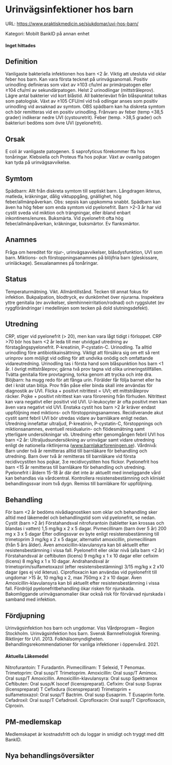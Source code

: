 # Urinvägsinfektioner hos barn

URL: https://www.praktiskmedicin.se/sjukdomar/uvi-hos-barn/



Kategori: Mobilt BankID på annan enhet

#### Inget hittades

## Definition

Vanligaste bakteriella infektionen hos barn <2 år. Viktig att utesluta vid oklar feber hos barn. Kan vara första tecknet på urinvägsanomali.
Positiv urinodling definieras som växt av ≥103 cfu/ml av primärpatogen eller ≥104 cfu/ml av sekundärpatogen. Helst 2 urinodlingar (mittstråleprov). Lägre antal bakterier vid kort blåstid. All bakterieväxt från blåspunktat tolkas som patologisk.
Växt av ≥105 CFU/ml vid två odlingar anses som positiv urinodling vid avsaknad av symtom. OBS spädbarn kan ha diskreta symtom och bör remitteras vid en positiv urinodling.
Frånvaro av feber (temp <38,5 grader) indikerar nedre UVI (cystouretrit). Feber (temp. >38,5 grader) och bakteriuri bedöms som övre UVI (pyelonefrit).

## Orsak

E coli är vanligaste patogenen. S saprofyticus förekommer ffa hos tonåringar. Klebsiella och Proteus ffa hos pojkar. Växt av ovanlig patogen kan tyda på urinvägsavvikelse.

## Symtom

Spädbarn: Allt från diskreta symtom till septiskt barn. Långdragen ikterus, matleda, kräkningar, dålig viktuppgång, gnällighet, hög feber/allmänpåverkan. Obs: sepsis kan uppkomma snabbt. Spädbarn kan även ha hög feber som enda symtom vid pyelonefrit.
Barn >2–3 år har vid cystit sveda vid miktion och trängningar, eller ibland enbart inkontinens/enures. Buksmärta. Vid pyelonefrit ofta hög feber/allmänpåverkan, kräkningar, buksmärtor. Ev flanksmärtor.

## Anamnes

Fråga om hereditet för njur-, urinvägsavvikelser, blåsdysfunktion, UVI som barn. Miktions- och förstoppningsanamnes på blöjfria barn (gleskissare, urinläckage). Sexualanamnes på tonåringar.

## Status

Temperaturmätning. Vikt. Allmäntillstånd. Tecken till annat fokus för infektion. Bukpalpation, blodtryck, ev dunkömhet över njurarna. Inspektera yttre genitalia (ev avvikelser, slemhinneirritation/rodnad) och ryggslutet (ev ryggförändringar i medellinjen som tecken på dold slutningsdefekt).

## Utredning

CRP, stiger vid pyelonefrit (> 20), men kan vara lågt tidigt i förloppet. CRP >70 bör hos barn <2 år leda till mer utvidgad utredning av förstagångspyelonefrit.
P-kreatinin, P-cystatin-C.
Urinodling. Ta alltid urinodling före antibiotikainsättning. Viktigt att försäkra sig om ett så rent urinprov som möjligt vid odling för att undvika onödig och omfattande vidareutredning.
Urinodling tas i första hand som blåspunktion hos barn <1 år. I övrigt mittstråleprov; gärna två prov tagna vid olika urineringstillfällen. Tvätta genitalia före provtagning, torka genom att trycka och inte dra. Blöjbarn: ha mugg redo för att fånga urin. Förälder får följa barnet eller ha det i knät utan blöja. Prov från påse eller binda skall inte användas för diagnostik av UVI. Flicka + positivt nitrittest = UVI; ett mittstråleprov räcker. Pojke + positivt nitrittest kan vara förorening från förhuden. Nitrittest kan vara negativt eller positivt vid UVI. U-leukocyter är ofta positivt men kan även vara negativt vid UVI. Enstaka cystit hos barn >2 år kräver endast uppföljning med miktions- och förstoppningsanamnes.
Recidiverande akut cystit samt febril UVI bör utredas vidare av barnläkare enligt nedan. Utredning innefattar ultraljud, P-kreatinin, P-cystatin-C, förstoppnings och miktionsanamnes, eventuell residualurin- och flödesmätning samt ytterligare undersökningar vb.
Utredning efter genomgången febril UVI hos barn <2 år: Ultraljudsundersökning av urinvägar samt vidare utredning enligt de nationella riktlinjerna (www.barnlakarforeningen.se).
Vårdnivå:
Barn under två år remitteras alltid till barnläkare för behandling och utredning.
Barn över två år remitteras till barnläkare vid första recidivcystiten hos pojkar, 3:e recidivcystiten hos flickor.
Pyelonefrit hos barn <15 år remitteras till barnläkare för behandling och utredning.
Pyelonefrit i åldern 15-18 år där det inte är aktuellt med inneliggande vård kan behandlas via vårdcentral. Kontrollera resistensbestämning och kliniskt behandlingssvar inom två dygn. Remiss till barnläkare för uppföljning.

## Behandling

För barn <2 år bedöms nivådiagnostiken som oklar och behandling sker alltid med läkemedel och behandlingstid som vid pyelonefrit, se nedan.
Cystit (barn >2 år)
Förstahandsval nitrofurantoin (tabletter kan krossas och blandas i vatten) 1,5 mg/kg x 2 x 5 dagar.
Pivmecillinam (barn över 5 år) 200 mg x 3 x 5 dagar
Efter odlingssvar ev byte enligt resistensbestämning till trimetoprim 3 mg/kg x 2 x 5 dagar, alternativt amoxicillin, pivmecillinam (från 5 års ålder). Även amoxicillin-klavulansyra kan bli aktuellt efter resistensbestämning i vissa fall.
Pyelonefrit eller oklar nivå (alla barn <2 år)
Förstahandsval är ceftibuten (licens) 9 mg/kg x 1 x 10 dagar eller cefixim (licens) 8 mg/kg x 1 x 10 dagar.
Andrahandsval är trimetoprim/sulfametoxazol (efter resistensbestämning) 3/15 mg/kg x 2 x10 dagar (ges ej vid ikterus).
Ciprofloxacin kan användas vid pyelonefrit till ungdomar >15 år, 10 mg/kg x 2, max 750mg x 2 x 10 dagar. Även Amoxicillin-klavulansyra kan bli aktuellt efter resistensbestämning i vissa fall.
Fördröjd pyelonefritbehandling ökar risken för njurskada. Bakomliggande urinvägsanomalier ökar också risk för förvärvad njurskada i samband med infektion.

## Fördjupning

Urinvägsinfektion hos barn och ungdomar. Viss Vårdprogram – Region Stockholm.
Urinvägsinfektion hos barn. Svensk Barnnefrologisk förening. Riktlinjer för UVI. 2013.
Folkhälsomyndigheten. Behandlingsrekommendationer för vanliga infektioner i öppenvård. 2021.

#### Aktuella Läkemedel

Nitrofurantoin: T Furadantin.
Pivmecillinam: T Selexid, T Penomax.
Trimetoprim: Oral susp/T Trimetoprim.
Amoxicillin: Oral susp/T Amimox. Oral susp/T Amoxicillin.
Amoxicillin-klavulansyra: Oral susp Spektramox
Ceftibuten: Oral susp/K Isocef (licenspreparat).
Cefixim: Oral susp Suprax (licenspreparat) T Cefixdura (licenspreparat)
Trimetoprim + sulfametoxazol: Oral susp/T Bactrim. Oral susp Eusaprim. T Eusaprim forte.
Cefadroxil: Oral susp/T Cefadroxil.
Ciprofloxacin: Oral susp/T Ciprofloxacin, Ciproxin.

## PM-medlemskap

Medlemskapet är kostnadsfritt och du loggar in smidigt och tryggt med ditt BankID.

## Nya behandlingsöversikter

